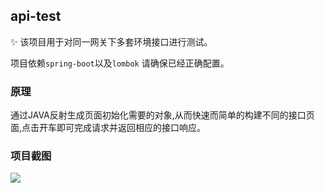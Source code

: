 ## api-test

:sparkles: 该项目用于对同一网关下多套环境接口进行测试。

项目依赖`spring-boot`以及`lombok` 请确保已经正确配置。

### 原理

通过JAVA反射生成页面初始化需要的对象,从而快速而简单的构建不同的接口页面,点击开车即可完成请求并返回相应的接口响应。

### 项目截图

![](https://i.imgur.com/gWX96Yj.png)

